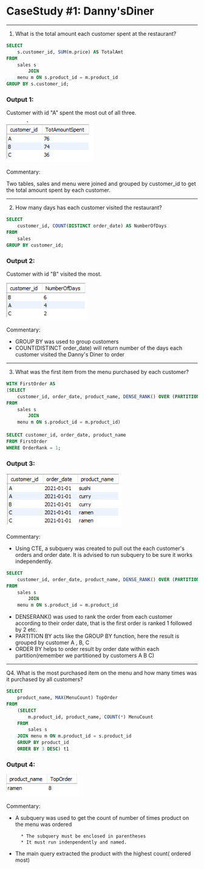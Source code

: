 # **CaseStudy #1: Danny'sDiner**
---

1. What is the total amount each customer spent at the restaurant?

``` SQL
SELECT 
    s.customer_id, SUM(m.price) AS TotalAmt
FROM
    sales s
        JOIN
    menu m ON s.product_id = m.product_id
GROUP BY s.customer_id;
```

### Output 1: 

Customer with id "A" spent the most out of all three.

![Image](https://github.com/EdithEbere/Case-Study-1_DannysDiner/blob/main/Images/Q1.PNG)

Commentary: 

Two tables, sales and menu were joined and grouped by customer_id to get the total amount spent by each customer.

---

2. How many days has each customer visited the restaurant?
```SQL
SELECT 
    customer_id, COUNT(DISTINCT order_date) AS NumberOfDays
FROM
    sales
GROUP BY customer_id;
```

### Output 2: 

Customer with id "B" visited the most.

![Image](https://github.com/EdithEbere/Case-Study-1_DannysDiner/blob/main/Images/Q2.PNG)



Commentary: 

* GROUP BY was used to group customers 
* COUNT(DISTINCT order_date) will return number of the days each customer visited the Danny's Diner to order

---

3. What was the first item from the menu purchased by each customer?
```SQL
WITH FirstOrder AS
(SELECT 
    customer_id, order_date, product_name, DENSE_RANK() OVER (PARTITION BY customer_id ORDER BY order_date) AS OrderRank
FROM
    sales s
        JOIN
    menu m ON s.product_id = m.product_id)

SELECT customer_id, order_date, product_name
FROM FirstOrder
WHERE OrderRank = 1;
```

### Output 3:
![Image](https://github.com/EdithEbere/Case-Study-1_DannysDiner/blob/main/Images/Q3.PNG)

Commentary: 

* Using CTE, a subquery was created to pull out the each customer's orders and order date. It is advised to run subquery to be sure it works independently. 
```SQL
SELECT 
    customer_id, order_date, product_name, DENSE_RANK() OVER (PARTITION BY customer_id ORDER BY order_date) AS OrderRank
FROM
    sales s
        JOIN
    menu m ON s.product_id = m.product_id
```
* DENSERANK() was used to rank the order from each customer according to their order date, that is the first order is ranked 1 followed by 2 etc.
* PARTITION BY acts like the GROUP BY function, here the result is grouped by customer A , B, C
* ORDER BY helps to order result by order date within each partition(remember we partitioned by customers A B C)

---
Q4. What is the most purchased item on the menu and how many times was it purchased by all customers?


```SQL
SELECT 
    product_name, MAX(MenuCount) TopOrder
FROM
    (SELECT 
        m.product_id, product_name, COUNT(*) MenuCount
    FROM
        sales s
    JOIN menu m ON m.product_id = s.product_id
    GROUP BY product_id
    ORDER BY 3 DESC) t1
```

### Output 4:
![Image](https://github.com/EdithEbere/Case-Study-1_DannysDiner/blob/main/Images/Q4.PNG)

Commentary:

* A subquery was used to get the count of number of times product on the menu was ordered

        * The subquery must be enclosed in parentheses
        * It must run indenpendently and named.   
* The main query extracted the product with the highest count( ordered most)
